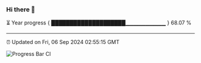 ### Hi there 👋

⏳ Year progress { ████████████████████▁▁▁▁▁▁▁▁▁▁ } 68.07 %

---

⏰ Updated on Fri, 06 Sep 2024 02:55:15 GMT

![Progress Bar CI](https://github.com/IshwaranRudhara/GIT-ACTION/workflows/Progress%20Bar%20CI/badge.svg)
